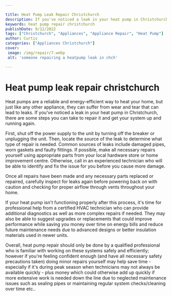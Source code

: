 ```yaml
---

title: Heat Pump Leak Repair Christchurch
description: If you've noticed a leak in your heat pump in Christchurch, read this post to learn what steps you can take to repair it and get your system running again.
keywords: heat pump repair christchurch
publishDate: 9/12/2022
tags: ["Christchurch", "Appliances", "Appliance Repair", "Heat Pump"]
author: Curtis
categories: ["Appliances Christchurch"]
cover: 
 image: /img/repair/7.webp
 alt: 'someone repairing a heatpump leak in chch'

---
```


# Heat pump leak repair christchurch

Heat pumps are a reliable and energy-efficient way to heat your home, but just like any other appliance, they can suffer from wear and tear that can lead to leaks. If you’ve noticed a leak in your heat pump in Christchurch, there are some steps you can take to repair it and get your system up and running again.

First, shut off the power supply to the unit by turning off the breaker or unplugging the unit. Then, locate the source of the leak to determine what type of repair is needed. Common sources of leaks include damaged pipes, worn gaskets and faulty fittings. If possible, make all necessary repairs yourself using appropriate parts from your local hardware store or home improvement centre. Otherwise, call in an experienced technician who will be able to identify and fix the issue for you before you cause more damage.

Once all repairs have been made and any necessary parts replaced or repaired, carefully inspect for leaks again before powering back on with caution and checking for proper airflow through vents throughout your home.

If your heat pump isn't functioning properly after this process, it's time for professional help from a certified HVAC technician who can provide additional diagnostics as well as more complex repairs if needed. They may also be able to suggest upgrades or replacements that could improve performance while saving you money over time on energy bills and reduce future maintenance needs due to advanced designs or better insulation materials used in newer units. 

Overall, heat pump repair should only be done by a qualified professional who is familiar with working on these systems safely and efficiently; however if you're feeling confident enough (and have all necessary safety precautions taken) doing minor repairs yourself may help save time - especially if it's during peak season when technicians may not always be available quickly - plus money which could otherwise add up quickly if more extensive work is needed down the line due to neglected maintenance issues such as sealing pipes or maintaining regular system checks/cleaning over time etc..